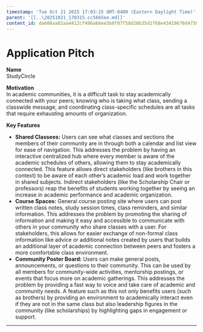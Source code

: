 ```yaml
---
timestamp: 'Tue Oct 21 2025 17:03:15 GMT-0400 (Eastern Daylight Time)'
parent: '[[..\20251021_170315.cc5665ee.md]]'
content_id: da608aa82aa4412cf496a66ee5b8f07f58d28b35d1f68e43419670d475b83f41
---
```


# Application Pitch

**Name**\
StudyCircle

**Motivation**\
In academic communities, it is a difficult task to stay academically connected with your peers; knowing who is taking what class, sending a classwide message, and coordinating class-specific schedules are all tasks that require exhausting amounts of organization.

**Key Features**

* **Shared Classees:** Users can see what classes and sections the members of their community are in through both a calendar and list view for ease of navigation. This addresses the problem by having an interactive centralized hub where every member is aware of the academic schedules of others, allowing them to stay academically connected. This feature allows direct stakeholders (like brothers in this context) to be aware of each other’s academic load and work together in shared subjects. Indirect stakeholders (like the Scholarship Chair or professors) reap the benefits of students working together by seeing an increase in academic performance and academic organization.
* **Course Spaces:** General course posting site where users can post written class notes, study session times, class reminders, and similar information. This addresses the problem by promoting the sharing of information and making it easy and accessible to communicate with others in your community who share classes with a user. For stakeholders, this allows for easier exchange of non-formal class information like advice or additional notes created by users that builds an additional layer of academic connection between peers and fosters a more comfortable class environment.
* **Community Poster Board:** Users can make general posts, announcements, or questions to their community. This can be used by all members for community-wide activities, mentorship postings, or events that focus more on academic gatherings. This addresses the problem by providing a fast way to voice and take care of academic and community needs. A feature such as this not only benefits users (such as brothers) by providing an environment to academically interact even if they are not in the same class but also leadership figures in the community (like scholarships) by highlighting gaps in engagement or support.

***
